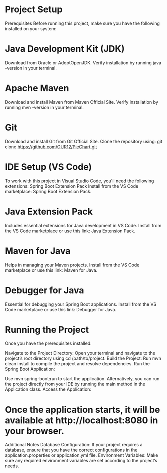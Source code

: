 # Project Setup
Prerequisites
Before running this project, make sure you have the following installed on your system:

# Java Development Kit (JDK)
Download from Oracle or AdoptOpenJDK.
Verify installation by running java -version in your terminal.

# Apache Maven
Download and install Maven from Maven Official Site.
Verify installation by running mvn -version in your terminal.

# Git
Download and install Git from Git Official Site.
Clone the repository using: git clone https://github.com/OUR12/PieChart.git

# IDE Setup (VS Code)
To work with this project in Visual Studio Code, you'll need the following extensions:
Spring Boot Extension Pack
Install from the VS Code marketplace: Spring Boot Extension Pack.

# Java Extension Pack
Includes essential extensions for Java development in VS Code.
Install from the VS Code marketplace or use this link: Java Extension Pack.

# Maven for Java
Helps in managing your Maven projects.
Install from the VS Code marketplace or use this link: Maven for Java.

 # Debugger for Java
Essential for debugging your Spring Boot applications.
Install from the VS Code marketplace or use this link: Debugger for Java.

# Running the Project
Once you have the prerequisites installed:

Navigate to the Project Directory:
Open your terminal and navigate to the project’s root directory using cd /path/to/project.
Build the Project:
Run mvn clean install to compile the project and resolve dependencies.
Run the Spring Boot Application:

Use mvn spring-boot:run to start the application.
Alternatively, you can run the project directly from your IDE by running the main method in the Application class.
Access the Application:

# Once the application starts, it will be available at http://localhost:8080 in your browser.
Additional Notes
Database Configuration: If your project requires a database, ensure that you have the correct configurations in the application.properties or application.yml file.
Environment Variables: Make sure any required environment variables are set according to the project’s needs.
